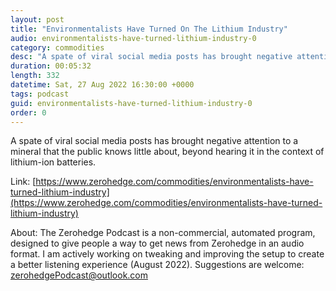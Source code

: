 ```yaml
---
layout: post
title: "Environmentalists Have Turned On The Lithium Industry"
audio: environmentalists-have-turned-lithium-industry-0
category: commodities
desc: "A spate of viral social media posts has brought negative attention to a mineral that the public knows little about, beyond hearing it in the context of lithium-ion batteries."
duration: 00:05:32
length: 332
datetime: Sat, 27 Aug 2022 16:30:00 +0000
tags: podcast
guid: environmentalists-have-turned-lithium-industry-0
order: 0
---
```

A spate of viral social media posts has brought negative attention to a mineral that the public knows little about, beyond hearing it in the context of lithium-ion batteries.

Link: [https://www.zerohedge.com/commodities/environmentalists-have-turned-lithium-industry](https://www.zerohedge.com/commodities/environmentalists-have-turned-lithium-industry)

About: The Zerohedge Podcast is a non-commercial, automated program, designed to give people a way to get news from Zerohedge in an audio format.  I am actively working on tweaking and improving the setup to create a better listening experience (August 2022).  Suggestions are welcome: [zerohedgePodcast@outlook.com](mailto:zerohedgePodcast@outlook.com)